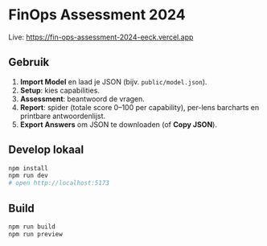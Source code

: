 # FinOps Assessment 2024

Live: https://fin-ops-assessment-2024-eeck.vercel.app

## Gebruik
1. **Import Model** en laad je JSON (bijv. `public/model.json`).
2. **Setup**: kies capabilities.
3. **Assessment**: beantwoord de vragen.
4. **Report**: spider (totale score 0–100 per capability), per-lens barcharts en printbare antwoordenlijst.
5. **Export Answers** om JSON te downloaden (of **Copy JSON**).

## Develop lokaal
```bash
npm install
npm run dev
# open http://localhost:5173
```

## Build
```bash
npm run build
npm run preview
```
